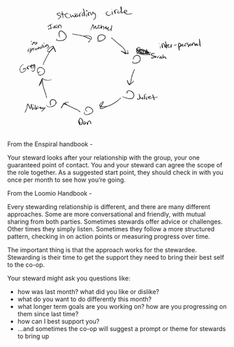 

<img src="./stewards.png" alt="Rs stewardingCircle" />

From the Enspiral handbook -

Your steward looks after your relationship with the group, your one guaranteed point of contact. You and your steward can agree the scope of the role together. As a suggested start point, they should check in with you once per month to see how you’re going.

From the Loomio Handbook -

Every stewarding relationship is different, and there are many different approaches. Some are more conversational and friendly, with mutual sharing from both parties. Sometimes stewards offer advice or challenges. Other times they simply listen. Sometimes they follow a more structured pattern, checking in on action points or measuring progress over time.

The important thing is that the approach works for the stewardee. Stewarding is their time to get the support they need to bring their best self to the co-op.

Your steward might ask you questions like:

- how was last month? what did you like or dislike?
- what do you want to do differently this month?
- what longer term goals are you working on? how are you progressing on them since last time?
- how can I best support you?
- ...and sometimes the co-op will suggest a prompt or theme for stewards to bring up
